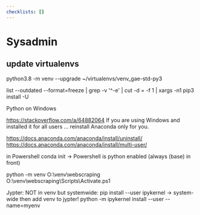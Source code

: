 ```yaml
---
checklists: []
---
```


# Sysadmin

## update virtualenvs

python3.8 -m venv --upgrade ~/virtualenvs/venv_gae-std-py3

list --outdated --format=freeze | grep -v '^\-e' | cut -d = -f 1 | xargs -n1 pip3 install -U 



Python on Windows

https://stackoverflow.com/a/64882064
If you are using Windows and installed it for all users … reinstall Anaconda only for you.

https://docs.anaconda.com/anaconda/install/uninstall/
https://docs.anaconda.com/anaconda/install/multi-user/




in Powershell conda init -> Powershell is python enabled (always (base) in front)

python -m venv O:\venv\webscraping
O:\venv\webscraping\Scripts\Activate.ps1

Jypter:
NOT in venv but systemwide:
pip install --user ipykernel -> system-wide
then add venv to jypter!
python -m ipykernel install --user --name=myenv
